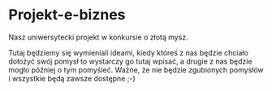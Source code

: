# Projekt-e-biznes
Nasz uniwersytecki projekt w konkursie o złotą mysz.

Tutaj będziemy się wymieniali ideami, kiedy któreś z nas będzie chciało dołożyć swój pomysł to wystarczy go tutaj wpisać, a drugie z nas będzie mogło później o tym pomyśleć. Ważne, że nie będzie zgubionych pomysłów i wszystkie będą zawsze dostępne ;-)
